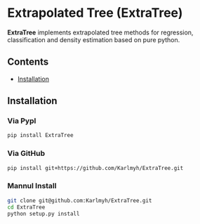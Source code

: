 # Extrapolated Tree (ExtraTree)

**ExtraTree** implements extrapolated tree methods for regression, classification and density estimation based on pure python. 

## Contents

- [Installation](#Installation)


## Installation

### Via PypI

```bash
pip install ExtraTree
```

### Via GitHub

```bash
pip install git+https://github.com/Karlmyh/ExtraTree.git
```


### Mannul Install
  > 
```bash
git clone git@github.com:Karlmyh/ExtraTree.git
cd ExtraTree 
python setup.py install
```
